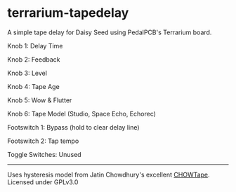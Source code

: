 # terrarium-tapedelay

A simple tape delay for Daisy Seed using PedalPCB's Terrarium board.

Knob 1: Delay Time

Knob 2: Feedback

Knob 3: Level

Knob 4: Tape Age

Knob 5: Wow & Flutter

Knob 6: Tape Model (Studio, Space Echo, Echorec)

Footswitch 1: Bypass (hold to clear delay line)

Footswitch 2: Tap tempo 

Toggle Switches: Unused


---


Uses hysteresis model from Jatin Chowdhury's excellent [CHOWTape](https://github.com/jatinchowdhury18/AnalogTapeModel). Licensed under GPLv3.0 
